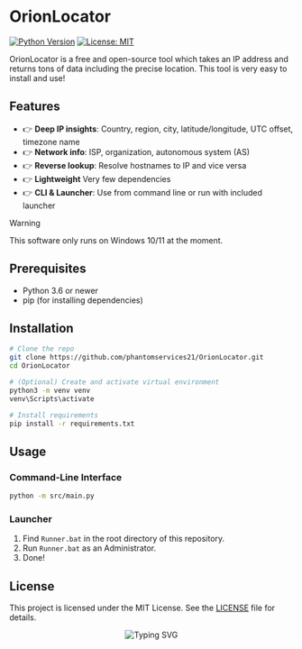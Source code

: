 # OrionLocator

[![Python Version](https://img.shields.io/badge/python-3.6%2B-blue?style=for-the-badge&logo=python)](https://www.python.org/) [![License: MIT](https://img.shields.io/badge/license-MIT-green?style=for-the-badge)](LICENSE)  

OrionLocator is a free and open-source tool which takes an IP address and returns tons of data including the precise location. This tool is very easy to install and use!

## Features

- 👉 **Deep IP insights**: Country, region, city, latitude/longitude, UTC offset, timezone name  
- 👉 **Network info**: ISP, organization, autonomous system (AS)
- 👉 **Reverse lookup**: Resolve hostnames to IP and vice versa  
- 👉 **Lightweight** Very few dependencies 
- 👉 **CLI & Launcher**: Use from command line or run with included launcher

> [!WARNING]  
> This software only runs on Windows 10/11 at the moment.

## Prerequisites

- Python 3.6 or newer  
- pip (for installing dependencies)  

## Installation

```bash
# Clone the repo
git clone https://github.com/phantomservices21/OrionLocator.git
cd OrionLocator

# (Optional) Create and activate virtual environment
python3 -m venv venv
venv\Scripts\activate

# Install requirements
pip install -r requirements.txt
```

## Usage

### Command‑Line Interface

```bash
python -m src/main.py
```

### Launcher

1. Find `Runner.bat` in the root directory of this repository.
2. Run `Runner.bat` as an Administrator.
3. Done!

## License

This project is licensed under the MIT License. See the [LICENSE](LICENSE) file for details.

<p align="center">
    <img src="https://readme-typing-svg.demolab.com?font=Fira+Code&pause=1000&color=A502DA&center=true&width=435&lines=Phantom+Services" alt="Typing SVG"/>
</p>
